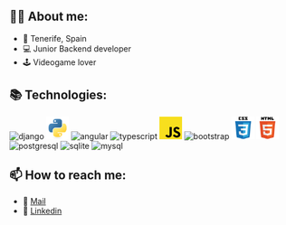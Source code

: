 ## **🙋‍♂️ About me:**
- 🌴 Tenerife, Spain
- 💻 Junior Backend developer
- 🕹 Videogame lover
 
## **📚 Technologies:**
<p align="left">
<img src="https://www.vectorlogo.zone/logos/djangoproject/djangoproject-icon.svg" alt="django" width="40" height="40"/>
<img src="https://raw.githubusercontent.com/devicons/devicon/master/icons/python/python-original.svg" alt="python" width="40" height="40"/>
<img src="https://www.vectorlogo.zone/logos/angular/angular-icon.svg" alt="angular" width="40" height="40"/>
<img src="https://www.vectorlogo.zone/logos/typescriptlang/typescriptlang-icon.svg" alt="typescript" width="40" height="40"/>
<img src="https://raw.githubusercontent.com/jordanpapaleo/web-logos/4a5664e7b278ddffa86e6b5079aafb39553d6de4/logos/javascript.svg" alt="javascript" width="40" height="40"/>
<img src="https://cdn.worldvectorlogo.com/logos/bootstrap-5-1.svg" alt="bootstrap" width="50" height="40"/>
<img src="https://raw.githubusercontent.com/devicons/devicon/master/icons/css3/css3-original-wordmark.svg" alt="css3" width="40" height="40"/>  
<img src="https://raw.githubusercontent.com/devicons/devicon/master/icons/html5/html5-original-wordmark.svg" alt="html5" width="40" height="40"/>
<img src="https://www.vectorlogo.zone/logos/postgresql/postgresql-icon.svg" alt="postgresql" width="40" height="40"/>
<img src="https://www.vectorlogo.zone/logos/sqlite/sqlite-icon.svg" alt="sqlite" width="40" height="40"/>
<img src="https://www.vectorlogo.zone/logos/mysql/mysql-official.svg" alt="mysql" width="40" height="40"/>
</p>

## **📫 How to reach me:**
- 📩 [Mail](mailto:samuglezdiaz@gmail.com)  
- 💼 [Linkedin](<https://www.linkedin.com/in/samuelgonzalezdiaz/>)
